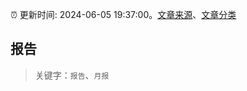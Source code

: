 :alarm_clock: 更新时间: 2024-06-05 19:37:00。[文章来源](/README.md)、[文章分类](/TAGS.md)

## 报告


> 关键字：`报告`、`月报`



